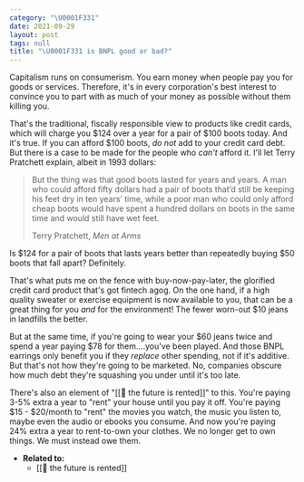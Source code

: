 ```yaml
---
category: "\U0001F331"
date: 2021-09-29
layout: post
tags: null
title: "\U0001F331 is BNPL good or bad?"
---
```


Capitalism runs on consumerism. You earn money when people pay you for goods or services. Therefore, it's in every corporation's best interest to convince you to part with as much of your money as possible without them killing you.

That's the traditional, fiscally responsible view to products like credit cards, which will charge you $124 over a year for a pair of $100 boots today. And it's true. If you can afford $100 boots, _do not_ add to your credit card debt. But there is a case to be made for the people who _can't_ afford it. I'll let Terry Pratchett explain, albeit in 1993 dollars:

> But the thing was that good boots lasted for years and years. A man who could afford fifty dollars had a pair of boots that’d still be keeping his feet dry in ten years’ time, while a poor man who could only afford cheap boots would have spent a hundred dollars on boots in the same time and would still have wet feet.
> 
> Terry Pratchett, _Men at Arms_

Is $124 for a pair of boots that lasts years better than repeatedly buying $50 boots that fall apart? Definitely.

That's what puts me on the fence with buy-now-pay-later, the glorified credit card product that's got fintech agog. On the one hand, if a high quality sweater or exercise equipment is now available to you, that can be a great thing for you _and_ for the environment! The fewer worn-out $10 jeans in landfills the better.

But at the same time, if you're going to wear your $60 jeans twice and spend a year paying $78 for them....you've been played. And those BNPL earrings only benefit you if they _replace_ other spending, not if it's additive. But that's not how they're going to be marketed. No, companies obscure how much debt they're squashing you under until it's too late.

There's also an element of "[[🌰 the future is rented]]" to this. You're paying 3-5% extra a year to "rent" your house until you pay it off. You're paying $15 - $20/month to "rent" the movies you watch, the music you listen to, maybe even the audio or ebooks you consume. And now you're paying 24% extra a year to rent-to-own your clothes. We no longer get to own things. We must instead owe them.

- **Related to:**
	- [[🌰 the future is rented]]